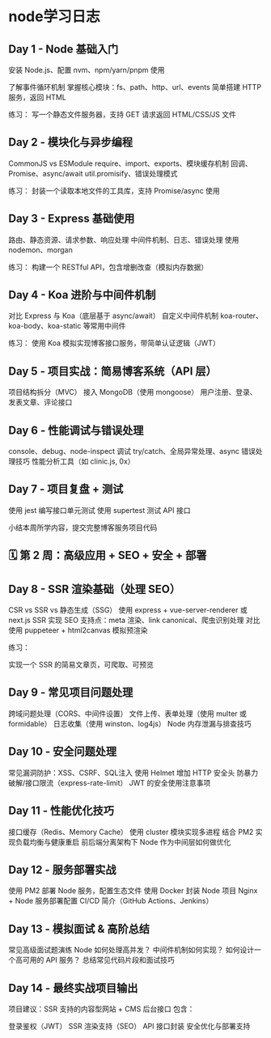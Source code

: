 # node学习日志
## Day 1 - Node 基础入门
安装 Node.js、配置 nvm、npm/yarn/pnpm 使用

了解事件循环机制
掌握核心模块：fs、path、http、url、events
简单搭建 HTTP 服务，返回 HTML

练习：
写一个静态文件服务器，支持 GET 请求返回 HTML/CSS/JS 文件

## Day 2 - 模块化与异步编程
CommonJS vs ESModule
require、import、exports、模块缓存机制
回调、Promise、async/await
util.promisify、错误处理模式

练习：
封装一个读取本地文件的工具库，支持 Promise/async 使用

## Day 3 - Express 基础使用
路由、静态资源、请求参数、响应处理
中间件机制、日志、错误处理
使用 nodemon、morgan

练习：
构建一个 RESTful API，包含增删改查（模拟内存数据）

## Day 4 - Koa 进阶与中间件机制
对比 Express 与 Koa（底层基于 async/await）
自定义中间件机制
koa-router、koa-body、koa-static 等常用中间件

练习：
使用 Koa 模拟实现博客接口服务，带简单认证逻辑（JWT）

## Day 5 - 项目实战：简易博客系统（API 层）
项目结构拆分（MVC）
接入 MongoDB（使用 mongoose）
用户注册、登录、发表文章、评论接口

## Day 6 - 性能调试与错误处理
console、debug、node-inspect 调试
try/catch、全局异常处理、async 错误处理技巧
性能分析工具（如 clinic.js, 0x）

## Day 7 - 项目复盘 + 测试
使用 jest 编写接口单元测试
使用 supertest 测试 API 接口

小结本周所学内容，提交完整博客服务项目代码

## 🗓️ 第 2 周：高级应用 + SEO + 安全 + 部署
## Day 8 - SSR 渲染基础（处理 SEO）
CSR vs SSR vs 静态生成（SSG）
使用 express + vue-server-renderer 或 next.js SSR 实现
SEO 支持点：meta 渲染、link canonical、爬虫识别处理
对比使用 puppeteer + html2canvas 模拟预渲染

练习：

实现一个 SSR 的简易文章页，可爬取、可预览

## Day 9 - 常见项目问题处理
跨域问题处理（CORS、中间件设置）
文件上传、表单处理（使用 multer 或 formidable）
日志收集（使用 winston、log4js）
Node 内存泄漏与排查技巧

## Day 10 - 安全问题处理
常见漏洞防护：XSS、CSRF、SQL注入
使用 Helmet 增加 HTTP 安全头
防暴力破解/接口限流（express-rate-limit）
JWT 的安全使用注意事项

## Day 11 - 性能优化技巧
接口缓存（Redis、Memory Cache）
使用 cluster 模块实现多进程
结合 PM2 实现负载均衡与健康重启
前后端分离架构下 Node 作为中间层如何做优化

## Day 12 - 服务部署实战
使用 PM2 部署 Node 服务，配置生态文件
使用 Docker 封装 Node 项目
Nginx + Node 服务部署配置
CI/CD 简介（GitHub Actions、Jenkins）

## Day 13 - 模拟面试 & 高阶总结
常见高级面试题演练
Node 如何处理高并发？
中间件机制如何实现？
如何设计一个高可用的 API 服务？
总结常见代码片段和面试技巧

## Day 14 - 最终实战项目输出
项目建议：SSR 支持的内容型网站 + CMS 后台接口
包含：

登录鉴权（JWT）
SSR 渲染支持（SEO）
API 接口封装
安全优化与部署支持

